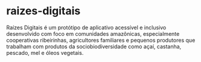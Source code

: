 # raizes-digitais
Raízes Digitais é um protótipo de aplicativo acessível e inclusivo desenvolvido com foco em comunidades amazônicas, especialmente cooperativas ribeirinhas, agricultores familiares e pequenos produtores que trabalham com produtos da sociobiodiversidade como açaí, castanha, pescado, mel e óleos vegetais.
